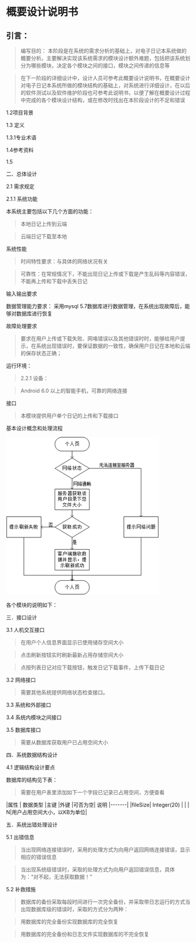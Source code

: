 概要设计说明书
====
## 引言：
>编写目的：
本阶段是在系统的需求分析的基础上，对电子日记本系统做的概要分析。主要解决实现该系统需求的模块设计额外难题，包括把该系统划分为哪些模块，决定各个模块之间的接口，模块之间传递的信息等

>在下一阶段的详细设计中，设计人员可参考此概要设计说明书，在概要设计对电子日记本系统所做的模块结构的基础上，对系统进行详细设计，在以后的软件测试以及软件维护阶段也可参考此说明书，以便了解在概要设计过程中完成的各个模块设计结构，或在修改时找出在本阶段设计的不足和错误

1.2项目背景

1.3 定义

1.3.1专业术语

1.4参考资料

1.5

二、总体设计

2.1 需求规定

2.1.1 系统功能

本系统主要包括以下几个方面的功能：

>本地日记上传到云端

>云端日记下载至本地

系统性能
>时间特性要求：与具体的网络状况有关

>可靠性：在常规情况下，不能出现日记上传或下载是产生乱码等内容错误，不能再上传和下载中丢失日记

输入输出要求


数据管理能力要求：
采用mysql 5.7数据库进行数据管理，在系统出现故障后，能够对数据库进行恢复

故障处理要求
>要求在用户上传或下载失败、网咯错误以及其他错误时时，能够给用户提示，在系统出现错误时，要保证数据的一致性，确保用户日记在本地和云端的保存状态正确；

运行环境：
>2.2.1 设备：

>Android 6.0 以上的智能手机，可靠的网络连接

接口
>本模块提供用户单个日记的上传和下载接口

基本设计概念和处理流程

![上传和下载流程图](img_bsz/filesize.png)



各个模块的说明如下：

三．接口设计

3.1 人机交互接口
>在用户个人信息界面显示已使用储存空间大小

>点击刷新按钮实时刷新最新占用存储空间大小

>点按列表日记对应下载按钮，触发日记下载事件，上传下载日记

3.2 网络接口

>需要其他系统提供网络状态检查接口。

3.3 系统和外部接口

3.4 系统内模块之间接口

3.5 数据库接口
>需要从数据库获取用户已占用空间大小



四．系统数据结构设计

4.1 逻辑结构设计要点

数据库的结构见下表：

>需要在用户表里添加如下一个字段已记录已占用空间，方便查看

|属性 |	数据类型 |主键	|外键	|可否为空|	说明
|-------|
|fileSize|	Integer(20) |	|	|	N|用户占用空间大小，以KB为单位|



五．系统出错处理设计

5.1 出错信息

>当出现网络连接错误时，采用的处理方式为向用户返回网络连接错误，显示相应的错误信息

>当出现系统级错误时，采取的处理方式为向用户返回错误信息，具体为：“对不起，无法获取数据！”

5.2 补救措施

>数据库的备份采取每段时间进行一次完全备份，并采取带日志运行的方式当出现数据库级的错误时，采取的方式分为两种：

>用数据库的完全备份实现数据库的完全恢复

>用数据库的完全备份和日志文件实现数据库的不完全恢复
